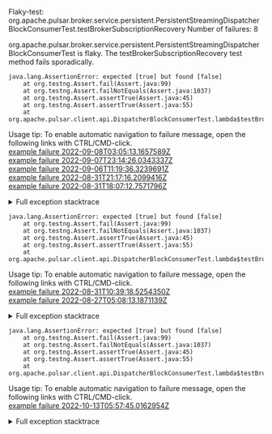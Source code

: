         
Flaky-test: org.apache.pulsar.broker.service.persistent.PersistentStreamingDispatcherBlockConsumerTest.testBrokerSubscriptionRecovery
Number of failures: 8

org.apache.pulsar.broker.service.persistent.PersistentStreamingDispatcherBlockConsumerTest is flaky. The testBrokerSubscriptionRecovery test method fails sporadically.

```
java.lang.AssertionError: expected [true] but found [false]
	at org.testng.Assert.fail(Assert.java:99)
	at org.testng.Assert.failNotEquals(Assert.java:1037)
	at org.testng.Assert.assertTrue(Assert.java:45)
	at org.testng.Assert.assertTrue(Assert.java:55)
	at org.apache.pulsar.client.api.DispatcherBlockConsumerTest.lambda$testBrokerSubscriptionRecovery$15(DispatcherBlockConsumerTest.java:658)
```

Usage tip: To enable automatic navigation to failure message, open the following links with CTRL/CMD-click.  
[example failure 2022-09-08T03:05:13.1657589Z](https://github.com/apache/pulsar/runs/8240899110?check_suite_focus=true#step:9:825)  
[example failure 2022-09-07T23:14:26.0343337Z](https://github.com/apache/pulsar/runs/8238428387?check_suite_focus=true#step:10:804)  
[example failure 2022-09-06T11:19:36.3239691Z](https://github.com/apache/pulsar/runs/8203207960?check_suite_focus=true#step:9:831)  
[example failure 2022-08-31T21:17:16.2099416Z](https://github.com/apache/pulsar/runs/8122844322?check_suite_focus=true#step:10:804)  
[example failure 2022-08-31T18:07:12.7571796Z](https://github.com/apache/pulsar/runs/8119669938?check_suite_focus=true#step:10:806)  


<details>
<summary>Full exception stacktrace</summary>
<code><pre>
java.lang.AssertionError: expected [true] but found [false]
	at org.testng.Assert.fail(Assert.java:99)
	at org.testng.Assert.failNotEquals(Assert.java:1037)
	at org.testng.Assert.assertTrue(Assert.java:45)
	at org.testng.Assert.assertTrue(Assert.java:55)
	at org.apache.pulsar.client.api.DispatcherBlockConsumerTest.lambda$testBrokerSubscriptionRecovery$15(DispatcherBlockConsumerTest.java:658)
	at java.base/java.lang.Iterable.forEach(Iterable.java:75)
	at org.apache.pulsar.client.api.DispatcherBlockConsumerTest.testBrokerSubscriptionRecovery(DispatcherBlockConsumerTest.java:658)
	at java.base/jdk.internal.reflect.NativeMethodAccessorImpl.invoke0(Native Method)
	at java.base/jdk.internal.reflect.NativeMethodAccessorImpl.invoke(NativeMethodAccessorImpl.java:77)
	at java.base/jdk.internal.reflect.DelegatingMethodAccessorImpl.invoke(DelegatingMethodAccessorImpl.java:43)
	at java.base/java.lang.reflect.Method.invoke(Method.java:568)
	at org.testng.internal.MethodInvocationHelper.invokeMethod(MethodInvocationHelper.java:132)
	at org.testng.internal.InvokeMethodRunnable.runOne(InvokeMethodRunnable.java:45)
	at org.testng.internal.InvokeMethodRunnable.call(InvokeMethodRunnable.java:73)
	at org.testng.internal.InvokeMethodRunnable.call(InvokeMethodRunnable.java:11)
	at java.base/java.util.concurrent.FutureTask.run(FutureTask.java:264)
	at java.base/java.util.concurrent.ThreadPoolExecutor.runWorker(ThreadPoolExecutor.java:1136)
	at java.base/java.util.concurrent.ThreadPoolExecutor$Worker.run(ThreadPoolExecutor.java:635)
	at java.base/java.lang.Thread.run(Thread.java:833)

</pre></code>
</details>

```
java.lang.AssertionError: expected [true] but found [false]
	at org.testng.Assert.fail(Assert.java:99)
	at org.testng.Assert.failNotEquals(Assert.java:1037)
	at org.testng.Assert.assertTrue(Assert.java:45)
	at org.testng.Assert.assertTrue(Assert.java:55)
	at org.apache.pulsar.client.api.DispatcherBlockConsumerTest.lambda$testBrokerSubscriptionRecovery$15(DispatcherBlockConsumerTest.java:657)
```

Usage tip: To enable automatic navigation to failure message, open the following links with CTRL/CMD-click.  
[example failure 2022-08-31T10:39:18.5254350Z](https://github.com/apache/pulsar/runs/8110828963?check_suite_focus=true#step:10:1823)  
[example failure 2022-08-27T05:08:13.1871139Z](https://github.com/apache/pulsar/runs/8048028449?check_suite_focus=true#step:10:1802)  


<details>
<summary>Full exception stacktrace</summary>
<code><pre>
java.lang.AssertionError: expected [true] but found [false]
	at org.testng.Assert.fail(Assert.java:99)
	at org.testng.Assert.failNotEquals(Assert.java:1037)
	at org.testng.Assert.assertTrue(Assert.java:45)
	at org.testng.Assert.assertTrue(Assert.java:55)
	at org.apache.pulsar.client.api.DispatcherBlockConsumerTest.lambda$testBrokerSubscriptionRecovery$15(DispatcherBlockConsumerTest.java:657)
	at java.base/java.lang.Iterable.forEach(Iterable.java:75)
	at org.apache.pulsar.client.api.DispatcherBlockConsumerTest.testBrokerSubscriptionRecovery(DispatcherBlockConsumerTest.java:657)
	at java.base/jdk.internal.reflect.NativeMethodAccessorImpl.invoke0(Native Method)
	at java.base/jdk.internal.reflect.NativeMethodAccessorImpl.invoke(NativeMethodAccessorImpl.java:77)
	at java.base/jdk.internal.reflect.DelegatingMethodAccessorImpl.invoke(DelegatingMethodAccessorImpl.java:43)
	at java.base/java.lang.reflect.Method.invoke(Method.java:568)
	at org.testng.internal.MethodInvocationHelper.invokeMethod(MethodInvocationHelper.java:132)
	at org.testng.internal.InvokeMethodRunnable.runOne(InvokeMethodRunnable.java:45)
	at org.testng.internal.InvokeMethodRunnable.call(InvokeMethodRunnable.java:73)
	at org.testng.internal.InvokeMethodRunnable.call(InvokeMethodRunnable.java:11)
	at java.base/java.util.concurrent.FutureTask.run(FutureTask.java:264)
	at java.base/java.util.concurrent.ThreadPoolExecutor.runWorker(ThreadPoolExecutor.java:1136)
	at java.base/java.util.concurrent.ThreadPoolExecutor$Worker.run(ThreadPoolExecutor.java:635)
	at java.base/java.lang.Thread.run(Thread.java:833)

</pre></code>
</details>

```
java.lang.AssertionError: expected [true] but found [false]
	at org.testng.Assert.fail(Assert.java:99)
	at org.testng.Assert.failNotEquals(Assert.java:1037)
	at org.testng.Assert.assertTrue(Assert.java:45)
	at org.testng.Assert.assertTrue(Assert.java:55)
	at org.apache.pulsar.client.api.DispatcherBlockConsumerTest.lambda$testBrokerSubscriptionRecovery$15(DispatcherBlockConsumerTest.java:659)
```

Usage tip: To enable automatic navigation to failure message, open the following links with CTRL/CMD-click.  
[example failure 2022-10-13T05:57:45.0162954Z](https://github.com/apache/pulsar/actions/runs/3239849062/jobs/5309746036#step:8:1983)  


<details>
<summary>Full exception stacktrace</summary>
<code><pre>
java.lang.AssertionError: expected [true] but found [false]
	at org.testng.Assert.fail(Assert.java:99)
	at org.testng.Assert.failNotEquals(Assert.java:1037)
	at org.testng.Assert.assertTrue(Assert.java:45)
	at org.testng.Assert.assertTrue(Assert.java:55)
	at org.apache.pulsar.client.api.DispatcherBlockConsumerTest.lambda$testBrokerSubscriptionRecovery$15(DispatcherBlockConsumerTest.java:659)
	at java.base/java.lang.Iterable.forEach(Iterable.java:75)
	at org.apache.pulsar.client.api.DispatcherBlockConsumerTest.testBrokerSubscriptionRecovery(DispatcherBlockConsumerTest.java:659)
	at java.base/jdk.internal.reflect.NativeMethodAccessorImpl.invoke0(Native Method)
	at java.base/jdk.internal.reflect.NativeMethodAccessorImpl.invoke(NativeMethodAccessorImpl.java:77)
	at java.base/jdk.internal.reflect.DelegatingMethodAccessorImpl.invoke(DelegatingMethodAccessorImpl.java:43)
	at java.base/java.lang.reflect.Method.invoke(Method.java:568)
	at org.testng.internal.MethodInvocationHelper.invokeMethod(MethodInvocationHelper.java:132)
	at org.testng.internal.InvokeMethodRunnable.runOne(InvokeMethodRunnable.java:45)
	at org.testng.internal.InvokeMethodRunnable.call(InvokeMethodRunnable.java:73)
	at org.testng.internal.InvokeMethodRunnable.call(InvokeMethodRunnable.java:11)
	at java.base/java.util.concurrent.FutureTask.run(FutureTask.java:264)
	at java.base/java.util.concurrent.ThreadPoolExecutor.runWorker(ThreadPoolExecutor.java:1136)
	at java.base/java.util.concurrent.ThreadPoolExecutor$Worker.run(ThreadPoolExecutor.java:635)
	at java.base/java.lang.Thread.run(Thread.java:833)

</pre></code>
</details>

